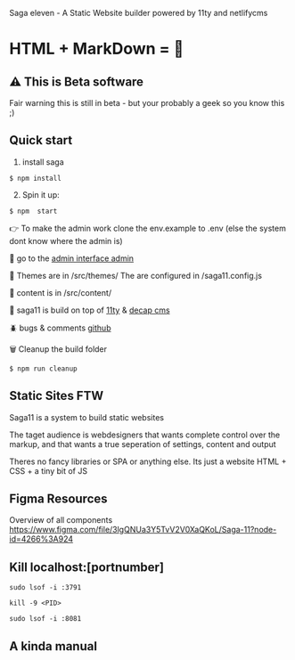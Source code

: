 Saga eleven - A Static Website builder powered by 11ty and netlifycms

# HTML + MarkDown = 💜

## ⚠️ This is Beta software

Fair warning this is still in beta - but your
probably a geek so you know this ;)

## Quick start

1. install saga

```
$ npm install
```

2. Spin it up:

```
$ npm  start
```

👉 To make the admin work clone the env.example to .env
(else the system dont know where the admin is)

🤖 go to the [admin interface admin](/admin)

💅 Themes are in /src/themes/
The are configured in /saga11.config.js

📜 content is in /src/content/

🎈 saga11 is build on top of [11ty](https://11ty.dev) & [decap cms](https://decapcms.org/)

🪲 bugs & comments [github](https://github.com/mortendk/saga11)

🗑 Cleanup the build folder

```
$ npm run cleanup
```

## Static Sites FTW

Saga11 is a system to build static websites

The taget audience is webdesigners that wants complete control over the markup, and that wants a true seperation of settings, content and output

Theres no fancy libraries or SPA or anything else. Its just a website HTML + CSS + a tiny bit of JS

## Figma Resources

Overview of all components
https://www.figma.com/file/3lgQNUa3Y5TvV2V0XaQKoL/Saga-11?node-id=4266%3A924

## Kill localhost:[portnumber]

`sudo lsof -i :3791`

`kill -9 <PID>`

`sudo lsof -i :8081`

## A kinda manual
